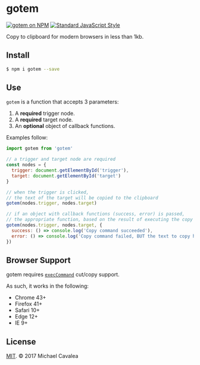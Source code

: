 # gotem

[![gotem on NPM](https://img.shields.io/npm/v/gotem.svg?style=flat-square)](https://www.npmjs.com/package/gotem) [![Standard JavaScript Style](https://img.shields.io/badge/code_style-standard-brightgreen.svg?style=flat-square)](http://standardjs.com/)

Copy to clipboard for modern browsers in less than 1kb.

## Install

```sh
$ npm i gotem --save
```

## Use

`gotem` is a function that accepts 3 parameters:

1. A **required** trigger node.
2. A **required** target node.
3. An **optional** object of callback functions.

Examples follow:

```javascript
import gotem from 'gotem'

// a trigger and target node are required
const nodes = {
  trigger: document.getElementById('trigger'),
  target: document.getElementById('target')
}

// when the trigger is clicked,
// the text of the target will be copied to the clipboard
gotem(nodes.trigger, nodes.target)

// if an object with callback functions (success, error) is passed,
// the appropriate function, based on the result of executing the copy command, will be fired if it exists
gotem(nodes.trigger, nodes.target, {
  success: () => console.log('Copy command succeeded'),
  error: () => console.log('Copy command failed, BUT the text to copy has still been selected.')
})
```

## Browser Support

gotem requires [`execCommand`](https://developer.mozilla.org/en-US/docs/Web/API/Document/execCommand) cut/copy support.

As such, it works in the following:

* Chrome 43+
* Firefox 41+
* Safari 10+
* Edge 12+
* IE 9+

## License

[MIT](https://opensource.org/licenses/MIT). © 2017 Michael Cavalea
